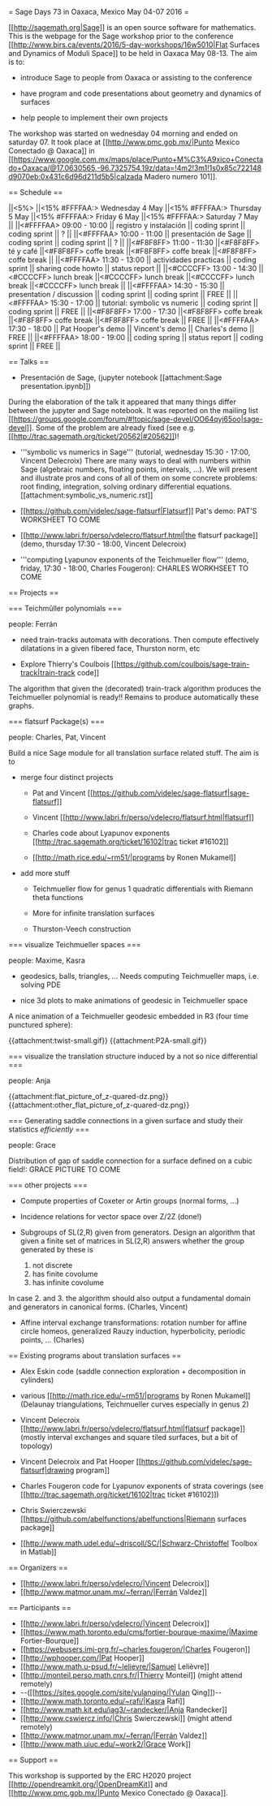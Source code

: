 = Sage Days 73 in Oaxaca, Mexico May 04-07 2016 =

[[http://sagemath.org|Sage]] is an open source software for mathematics. This is the webpage for the Sage workshop prior to the conference [[http://www.birs.ca/events/2016/5-day-workshops/16w5010|Flat Surfaces and Dynamics of Moduli Space]] to be held in Oaxaca May 08-13. The aim is to:

 * introduce Sage to people from Oaxaca or assisting to the conference

 * have program and code presentations about geometry and dynamics of surfaces

 * help people to implement their own projects

The workshop was started on wednesday 04 morning and ended on saturday 07. It took place at [[http://www.pmc.gob.mx/|Punto Mexico Conectado @ Oaxaca]] in [[https://www.google.com.mx/maps/place/Punto+M%C3%A9xico+Conectado+Oaxaca/@17.0630565,-96.7325754,19z/data=!4m2!3m1!1s0x85c722148d9070eb:0x431c6d96d211d5b5|calzada Madero numero 101]].

== Schedule ==

||<5%>                    ||<15% #FFFFAA:> Wednesday 4 May ||<15%  #FFFFAA:> Thursday 5 May ||<15%  #FFFFAA:> Friday 6 May ||<15%  #FFFFAA:> Saturday 7 May ||
||<#FFFFAA> 09:00 - 10:00 || registro y instalación        || coding sprint                 || coding sprint               || ?                             ||
||<#FFFFAA> 10:00 - 11:00 || presentación de Sage          || coding sprint                 || coding sprint               || ?                             ||
||<#F8F8FF> 11:00 - 11:30 ||<#F8F8FF> té y café            ||<#F8F8FF> coffe break          ||<#F8F8FF> coffe break        ||<#F8F8FF> coffe break          ||
||<#FFFFAA> 11:30 - 13:00 || actividades practicas         || coding sprint                 || sharing code howto          || status report                 ||
||<#CCCCFF> 13:00 - 14:30 ||<#CCCCFF> lunch break          ||<#CCCCFF> lunch break          ||<#CCCCFF> lunch break        ||<#CCCCFF> lunch break          ||
||<#FFFFAA> 14:30 - 15:30 || presentation / discussion     || coding sprint                 || coding sprint               || FREE                          ||
||<#FFFFAA> 15:30 - 17:00 || tutorial: symbolic vs numeric || coding sprint                 || coding sprint               || FREE                          ||
||<#F8F8FF> 17:00 - 17:30 ||<#F8F8FF> coffe break          ||<#F8F8FF> coffe break          ||<#F8F8FF> coffe break        || FREE                          ||
||<#FFFFAA> 17:30 - 18:00 || Pat Hooper's demo             || Vincent's demo                || Charles's demo              || FREE                          ||
||<#FFFFAA> 18:00 - 19:00 || coding spring                 || status report                 || coding sprint               || FREE                          ||

== Talks ==

 * Presentación de Sage, (jupyter notebook [[attachment:Sage presentation.ipynb]])

 During the elaboration of the talk it appeared that many things differ between the jupyter and Sage notebook. It was reported on the mailing list [[https://groups.google.com/forum/#!topic/sage-devel/OO64qyj65oo|sage-devel]]. Some of the problem are already fixed (see e.g. [[http://trac.sagemath.org/ticket/20562|#20562]])!

 * '''symbolic vs numerics in Sage''' (tutorial, wednesday 15:30 - 17:00, Vincent Delecroix)
   There are many ways to deal with numbers within Sage (algebraic numbers, floating points, intervals, ...). We will present and illustrate pros and cons of all of them on some concrete problems: root finding, integration, solving ordinary differential equations.  [[attachment:symbolic_vs_numeric.rst]]

 * [[https://github.com/videlec/sage-flatsurf|Flatsurf]] Pat's demo: PAT'S WORKSHEET TO COME

 * [[http://www.labri.fr/perso/vdelecro/flatsurf.html|the flatsurf package]] (demo, thursday 17:30 - 18:00, Vincent Delecroix)

 * '''computing Lyapunov exponents of the Teichmueller flow''' (demo, friday, 17:30 - 18:00, Charles Fougeron): CHARLES WORKHSEET TO COME

== Projects ==

=== Teichmûller polynomials ===

people: Ferrán

 * need train-tracks automata with decorations. Then compute effectively dilatations in a given fibered face, Thurston norm, etc

 * Explore Thierry's Coulbois [[https://github.com/coulbois/sage-train-track|train-track code]]

The algorithm that given the (decorated) train-track algorithm produces the Teichmueller polynomial is ready!! Remains to produce automatically these graphs.

=== flatsurf Package(s) ===

people: Charles, Pat, Vincent

Build a nice Sage module for all translation surface related stuff. The aim is to

 * merge four distinct projects

   * Pat and Vincent [[https://github.com/videlec/sage-flatsurf|sage-flatsurf]]

   * Vincent [[http://www.labri.fr/perso/vdelecro/flatsurf.html|flatsurf]]

   * Charles code about Lyapunov exponents [[http://trac.sagemath.org/ticket/16102|trac ticket #16102]]

   * [[http://math.rice.edu/~rm51/|programs by Ronen Mukamel]]

 * add more stuff

   * Teichmueller flow for genus 1 quadratic differentials with Riemann theta functions

   * More for infinite translation surfaces

   * Thurston-Veech construction

=== visualize Teichmueller spaces ===

people: Maxime, Kasra

 * geodesics, balls, triangles, ... Needs computing Teichmueller maps, i.e. solving PDE

 * nice 3d plots to make animations of geodesic in Teichmueller space

A nice animation of a Teichmueller geodesic embedded in R3 (four time punctured sphere): 

{{attachment:twist-small.gif}}  {{attachment:P2A-small.gif}}

=== visualize the translation structure induced by a not so nice differential ===

people: Anja

{{attachment:flat_picture_of_z-quared-dz.png}} {{attachment:other_flat_picture_of_z-quared-dz.png}}


===  Generating saddle connections in a given surface and study their statistics *efficiently* ===

people: Grace

Distribution of gap of saddle connection for a surface defined on a cubic field!: GRACE PICTURE TO COME

=== other projects ===

 * Compute properties of Coxeter or Artin groups (normal forms, ...)

 * Incidence relations for vector space over Z/2Z (done!)

 * Subgroups of SL(2,R) given from generators. Design an algorithm that given a finite set of matrices in SL(2,R) answers whether the group generated by these is

    1. not discrete
    2. has finite covolume
    3. has infinite covolume

 In case 2. and 3. the algorithm should also output a fundamental domain and generators in canonical forms. (Charles, Vincent)

 * Affine interval exchange transformations: rotation number for affine circle homeos, generalized Rauzy induction, hyperbolicity, periodic points, ... (Charles)

== Existing programs about translation surfaces ==

 * Alex Eskin code (saddle connection exploration + decomposition in cylinders)

 * various [[http://math.rice.edu/~rm51/|programs by Ronen Mukamel]] (Delaunay triangulations, Teichmueller curves especially in genus 2)

 * Vincent Delecroix [[http://www.labri.fr/perso/vdelecro/flatsurf.html|flatsurf package]] (mostly interval exchanges and square tiled surfaces, but a bit of topology)

 * Vincent Delecroix and Pat Hooper [[https://github.com/videlec/sage-flatsurf|drawing program]]

 * Charles Fougeron code for Lyapunov exponents of strata coverings (see [[http://trac.sagemath.org/ticket/16102|trac ticket #16102]])

 * Chris Swierczewski [[https://github.com/abelfunctions/abelfunctions|Riemann surfaces package]]

 * [[http://www.math.udel.edu/~driscoll/SC/|Schwarz-Christoffel Toolbox in Matlab]]

== Organizers ==

 * [[http://www.labri.fr/perso/vdelecro/|Vincent Delecroix]]
 * [[http://www.matmor.unam.mx/~ferran/|Ferrán Valdez]]

== Participants ==

 * [[http://www.labri.fr/perso/vdelecro/|Vincent Delecroix]]
 * [[https://www.math.toronto.edu/cms/fortier-bourque-maxime/|Maxime Fortier-Bourque]]
 * [[https://webusers.imj-prg.fr/~charles.fougeron/|Charles Fougeron]]
 * [[http://wphooper.com/|Pat Hooper]]
 * [[http://www.math.u-psud.fr/~lelievre/|Samuel Lelièvre]]
 * [[http://monteil.perso.math.cnrs.fr/|Thierry Monteil]] (might attend remotely)
 * --([[https://sites.google.com/site/yulanqing/|Yulan Qing]])--
 * [[http://www.math.toronto.edu/~rafi/|Kasra Rafi]]
 * [[http://www.math.kit.edu/iag3/~randecker/|Anja Randecker]]
 * [[http://www.cswiercz.info/|Chris Swierczewski]] (might attend remotely)
 * [[http://www.matmor.unam.mx/~ferran/|Ferrán Valdez]]
 * [[http://www.math.uiuc.edu/~work2/|Grace Work]]

== Support ==

This workshop is supported by the ERC H2020 project [[http://opendreamkit.org/|OpenDreamKit]] and [[http://www.pmc.gob.mx/|Punto Mexico Conectado @ Oaxaca]].
